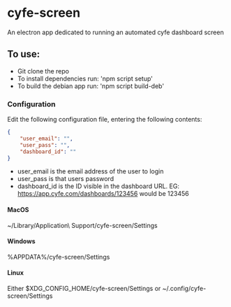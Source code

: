 # cyfe-screen

An electron app dedicated to running an automated cyfe dashboard screen

## To use:

- Git clone the repo
- To install dependencies run: 'npm script setup'
- To build the debian app run: 'npm script build-deb'
  
### Configuration

Edit the following configuration file, entering the following contents:

```json
{
    "user_email": "",
    "user_pass": "",
    "dashboard_id": ""
}
```

- user_email is the email address of the user to login
- user_pass is that users password
- dashboard_id is the ID visible in the dashboard URL.
  EG: https://app.cyfe.com/dashboards/123456 would be 123456

#### MacOS

~/Library/Application\ Support/cyfe-screen/Settings

#### Windows

%APPDATA%/cyfe-screen/Settings

#### Linux

Either $XDG_CONFIG_HOME/cyfe-screen/Settings or ~/.config/cyfe-screen/Settings
